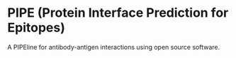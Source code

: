 # **PIPE** (**P**rotein **I**nterface **P**rediction for **E**pitopes)
A PIPEline for antibody-antigen interactions using open source software.
